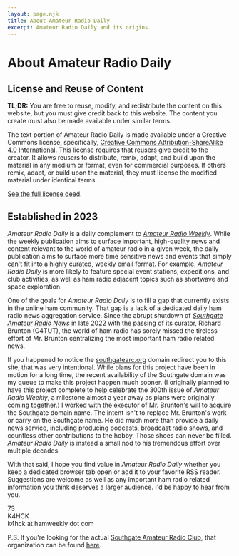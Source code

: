 ```yaml
---
layout: page.njk
title: About Amateur Radio Daily
excerpt: Amateur Radio Daily and its origins.
---
```

# About Amateur Radio Daily

## License and Reuse of Content

**TL;DR:** You are free to reuse, modify, and redistribute the content on this website, but you must give credit back to this website. The content you create must also be made available under similar terms.

The text portion of Amateur Radio Daily is made available under a Creative Commons license, specifically, [Creative Commons Attribution-ShareAlike 4.0 International](https://creativecommons.org). This license requires that reusers give credit to the creator. It allows reusers to distribute, remix, adapt, and build upon the material in any medium or format, even for commercial purposes. If others remix, adapt, or build upon the material, they must license the modified material under identical terms.

[See the full license deed](https://creativecommons.org/licenses/by-sa/4.0/).


## Established in 2023

*Amateur Radio Daily* is a daily complement to *[Amateur Radio Weekly](https://hamweekly.com/)*. While the weekly publication aims to surface important, high-quality news and content relevant to the world of amateur radio in a given week, the daily publication aims to surface more time sensitive news and events that simply can't fit into a highly curated, weekly email format. For example, *Amateur Radio Daily* is more likely to feature special event stations, expeditions, and club activities, as well as ham radio adjacent topics such as shortwave and space exploration.

One of the goals for *Amateur Radio Daily* is to fill a gap that currently exists in the online ham community. That gap is a lack of a dedicated daily ham radio news aggregation service. Since the abrupt shutdown of *[Southgate Amateur Radio News](https://web.archive.org/web/20220505161643/http://www.southgatearc.org/)* in late 2022 with the passing of its curator, Richard Brunton (G4TUT), the world of ham radio has sorely missed the tireless effort of Mr. Brunton centralizing the most important ham radio related news.

If you happened to notice the [southgatearc.org](https://southgatearc.org) domain redirect you to this site, that was very intentional. While plans for this project have been in motion for a long time, the recent availability of the Southgate domain was my queue to make this project happen much sooner. (I originally planned to have this project complete to help celebrate the 300th issue of *Amateur Radio Weekly*, a milestone almost a year away as plans were originally coming together.) I worked with the executor of Mr. Brunton's will to acquire the Southgate domain name. The intent isn't to replace Mr. Brunton's work or carry on the Southgate name. He did much more than provide a daily news service, including producing podcasts, [broadcast radio shows](https://web.archive.org/web/20220522042008/https://shortwaveradio.de/en/node/50), and countless other contributions to the hobby. Those shoes can never be filled. *Amateur Radio Daily* is instead a small nod to his tremendous effort over multiple decades.

With that said, I hope you find value in *Amateur Radio Daily* whether you keep a dedicated browser tab open or add it to your favorite RSS reader. Suggestions are welcome as well as any important ham radio related information you think deserves a larger audience. I'd be happy to hear from you. 

73    
K4HCK    
k4hck at hamweekly dot com

P.S. If you're looking for the actual [Southgate Amateur Radio Club](http://southgatearc.uk/), that organization can be found [here](http://southgatearc.uk/).